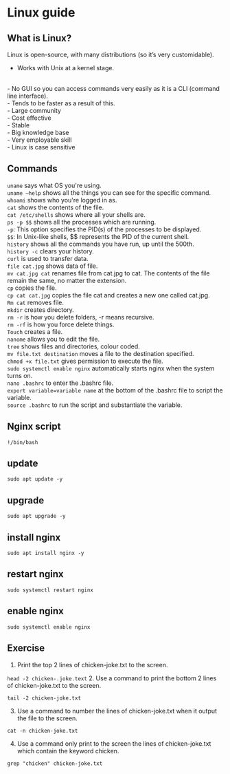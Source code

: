 # Linux guide

## What is Linux?
Linux is open-source, with many distributions (so it’s very customidable).
<br>
- Works with Unix at a kernel stage.
<br>
- No GUI so you can access commands very easily as it is a CLI (command line interface).
<br>
- Tends to be faster as a result of this.
<br>
- Large community
<br>
- Cost effective
<br>
- Stable
<br>
- Big knowledge base
<br>
- Very employable skill
<br>
- Linux is case sensitive

## Commands
`uname` says what OS you're using.
<br>
`uname –help` shows all the things you can see for the specific command.
<br>
`whoami` shows who you're logged in as.
<br>
`cat` shows the contents of the file.
<br>
`cat /etc/shells` shows where all your shells are.
<br>
`ps -p $$` shows all the processes which are running.
<br>
`-p`: This option specifies the PID(s) of the processes to be displayed. 
<br>
`$$`: In Unix-like shells, $$ represents the PID of the current shell.
<br>
`history` shows all the commands you have run, up until the 500th.
<br>
`history -c` clears your history.
<br>
`curl` is used to transfer data.
<br>
`file cat.jpg` shows data of file.
<br>
`mv cat.jpg cat` renames file from cat.jpg to cat. The contents of the file remain the same, no matter the extension.
<br>
`cp` copies the file.
<br>
`cp cat cat.jpg` copies the file cat and creates a new one called cat.jpg.
<br>
`Rm cat` removes file.
<br>
`mkdir` creates directory.
<br>
`rm -r` is how you delete folders, -r means recursive.
<br>
`rm -rf` is how you force delete things.
<br>
`Touch` creates a file.
<br>
`nanome` allows you to edit the file.
<br>
`tree` shows files and directories, colour coded.
<br>
`mv file.txt destination` moves a file to the destination specified.
<br>
`chmod +x file.txt` gives permission to execute the file.
<br>
`sudo systemctl enable nginx` automatically starts nginx when the system turns on.
<br>
`nano .bashrc` to enter the .bashrc file.
<br>
`export variable=variable name` at the bottom of the .bashrc file to script the variable.
<br>
`source .bashrc` to run the script and substantiate the variable.

## Nginx script
`!/bin/bash`

## update
`sudo apt update -y`

## upgrade
`sudo apt upgrade -y`

## install nginx
`sudo apt install nginx -y`

## restart nginx
`sudo systemctl restart nginx`

## enable nginx
`sudo systemctl enable nginx`


## Exercise
1.	Print the top 2 lines of chicken-joke.txt to the screen.

`head -2 chicken-.joke.text`
2.	Use a command to print the bottom 2 lines of chicken-joke.txt to the screen.

`tail -2 chicken-joke.txt`

3.	Use a command to number the lines of chicken-joke.txt when it output the file to the screen.

`cat -n chicken-joke.txt`

4.	Use a command only print to the screen the lines of chicken-joke.txt which contain the keyword chicken.

`grep "chicken" chicken-joke.txt`

